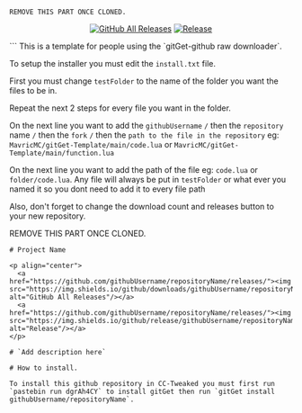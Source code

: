 
```
REMOVE THIS PART ONCE CLONED.
```
<p align="center">
  <a href="https://github.com/MavricMC/gitGet-Template/releases/"><img src="https://img.shields.io/github/downloads/MavricMC/gitGet-Template/total.svg" alt="GitHub All Releases"/></a>
  <a href="https://github.com/MavricMC/gitGet-Template/releases/"><img src="https://img.shields.io/github/release/MavricMC/gitGet-Template.svg" alt="Release"/></a>
</p>
```
This is a template for people using the `gitGet-github raw downloader`.

To setup the installer you must edit the `install.txt` file.

First you must change `testFolder` to the name of the folder you want the files to be in.

Repeat the next 2 steps for every file you want in the folder.

On the next line you want to add the `githubUsername` `/` then the `repository` name  `/` then the `fork` `/` then the `path to the file in the repository` eg: `MavricMC/gitGet-Template/main/code.lua` or `MavricMC/gitGet-Template/main/function.lua`

On the next line you want to add the path of the file eg: `code.lua` or `folder/code.lua`.
Any file will always be put in `testFolder` or what ever you named it so you dont need to add it to every file path

Also, don't forget to change the download count and releases button to your new repository.

REMOVE THIS PART ONCE CLONED.
```
# Project Name

<p align="center">
  <a href="https://github.com/githubUsername/repositoryName/releases/"><img src="https://img.shields.io/github/downloads/githubUsername/repositoryName/total.svg" alt="GitHub All Releases"/></a>
  <a href="https://github.com/githubUsername/repositoryName/releases/"><img src="https://img.shields.io/github/release/githubUsername/repositoryName.svg" alt="Release"/></a>
</p>

# `Add description here`

# How to install.

To install this github repository in CC-Tweaked you must first run `pastebin run dgrAh4CY` to install gitGet then run `gitGet install githubUsername/repositoryName`.
